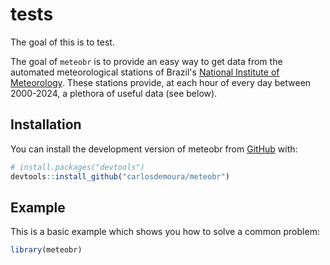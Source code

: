 
# tests

<!-- badges: start -->
<!-- badges: end -->

The goal of this is to test.

The goal of `meteobr` is to provide an easy way to get data from the automated meteorological stations of Brazil's [National Institute of Meteorology](https://pt.wikipedia.org/wiki/Instituto_Nacional_de_Meteorologia). These stations provide, at each hour of every day between 2000-2024, a plethora of useful data (see below).


## Installation

You can install the development version of meteobr from [GitHub](https://github.com/carlosdemoura/meteobr/) with:

``` r
# install.packages("devtools")
devtools::install_github("carlosdemoura/meteobr")
```

## Example

This is a basic example which shows you how to solve a common problem:

``` r
library(meteobr)



```
